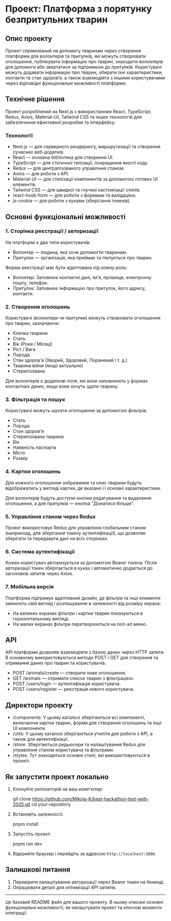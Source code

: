 # Проект: Платформа з порятунку безпритульних тварин

## Опис проекту

Проект спрямований на допомогу тваринам через створення платформи для волонтерів та притулків, які можуть створювати оголошення, публікувати інформацію про тварин, знаходити волонтерів для допомоги або звертатися за підтримкою до притулків. Користувачі можуть додавати інформацію про тварин, обирати їхні характеристики, контакти та стан здоров’я, а також взаємодіяти з іншими користувачами через відповідні функціональні можливості платформи.

## Технічне рішення

Проект розроблений на Next.js з використанням React, TypeScript, Redux, Axios, Material-UI, Tailwind CSS та інших технологій для забезпечення ефективної розробки та інтерфейсу.

### Технології

- Next.js — для серверного рендерингу, маршрутизації та створення сучасних веб-додатків.
- React — основна бібліотека для створення UI.
- TypeScript — для статичної типізації, покращення якості коду.
- Redux — для централізованого управління станом.
- Axios — для роботи з API.
- Material-UI — для стилізації компонентів за допомогою готових UI елементів.
- Tailwind CSS — для швидкої та гнучкої кастомізації стилів.
- react-hook-form — для роботи з формами та валідацією.
- js-cookie — для роботи з куками (зберігання токенів).

## Основні функціональні можливості

### 1. Сторінка реєстрації / авторизації

На платформі є два типи користувачів:

- Волонтер — людина, яка хоче допомогти тваринам.
- Притулок — організація, яка приймає та піклується про тварин.

Форма реєстрації має бути адаптована під кожну роль:

- Волонтер: Заповнює контактні дані, ім'я, прізвище, електронну пошту, телефон.
- Притулок: Заповнює інформацію про притулок, його адресу, контакти.

### 2. Створення оголошень

Користувачі (волонтери чи притулки) можуть створювати оголошення про тварин, зазначаючи:

- Кличка тварини
- Стать
- Вік (Роки / Місяці)
- Ріст / Вага
- Порода
- Стан здоров'я (Хворий, Здоровий, Поранений і т. д.)
- Тварина війни (якщо актуально)
- Стерилізована

Для волонтерів є додаткові поля, які вони заповнюють у формах контактних даних, якщо вони хочуть здати тварину.

### 3. Фільтрація та пошук

Користувачі можуть шукати оголошення за допомогою фільтрів:

- Стать
- Порода
- Стан здоров'я
- Стерилізована тварина
- Вік
- Наявність паспорта
- Місто
- Розмір

### 4. Картки оголошень

Для кожного оголошення зображення та опис тварини будуть відображатись у вигляді картки, де вказано її основні характеристики.

Для волонтерів будуть доступні кнопки редагування та видалення оголошення, а для притулків — кнопка "Дізнатися більше".

### 5. Управління станом через Redux

Проект використовує Redux для управління глобальним станом (наприклад, для зберігання токену аутентифікації), що дозволяє зберігати та передавати дані на всіх сторінках.

### 6. Система аутентифікації

Кожен користувач авторизується за допомогою Bearer токена. Після авторизації токен зберігається в куках і автоматично додається до заголовків запитів через Axios.

### 7. Мобільна версія

Платформа підтримує адаптивний дизайн, де фільтри та інші елементи змінюють свій вигляд і розташування в залежності від розміру екрана:

- На великих екранах фільтри і картки тварин показуються в горизонтальному вигляді.
- На малих екранах фільтри перетворюються на поп-ап меню.

## API

API платформи дозволяє взаємодіяти з базою даних через HTTP запити. В основному використовуються методи POST і GET для створення та отримання даних про тварин та користувачів.

- POST /animals/create — створити нове оголошення.
- GET /animals — отримати список тварин з фільтрацією.
- POST /users/login — аутентифікація користувача.
- POST /users/register — реєстрація нового користувача.

## Директори проекту

- /components: У цьому каталозі зберігаються всі компоненті, включаючи картки тварин, форми для створення оголошень та інші UI компоненти.
- /utils: У цьому каталозі зберігаються утиліти для роботи з API, а також для автентифікації.
- /store: Зберігаються редьюсери та налаштування Redux для управління станом користувача та фільтрами.
- /styles: Тут знаходяться основні стилі, які використовуються в проекті.

## Як запустити проект локально

1. Клонуйте репозиторій на ваш комп’ютер:

   
   git clone https://github.com/Mikola-K/best-hackathon-test-web-2025.git
   cd your-repository
   

2. Встановіть залежності:

   
   pnpm install
   

3. Запустіть проект:

   
   pnpm run dev
   

4. Відкрийте браузер і перейдіть за адресою `http://localhost:3000`.

## Залишкові питання

1. Перевірити налаштування авторизації через Bearer токен на бекенді.
2. Опрацювати деталі для оптимізації API запитів.

---

Це базовий README файл для вашого проекту. В ньому описані основні функціональні можливості, як налаштувати проект та ключові моменти інтеграції.